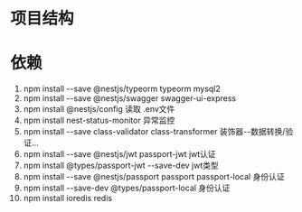 # 项目结构
# 依赖
  1. npm install --save @nestjs/typeorm typeorm mysql2
  2. npm install --save @nestjs/swagger swagger-ui-express
  3. npm install @nestjs/config         读取 .env文件
  4. npm install nest-status-monitor    异常监控
  5. npm install --save class-validator class-transformer     装饰器--数据转换/验证...
  6. npm install --save @nestjs/jwt passport-jwt     jwt认证
  6. npm install @types/passport-jwt --save-dev      jwt类型
  7. npm install --save @nestjs/passport passport passport-local  身份认证
  7. npm install --save-dev @types/passport-local  身份认证
  10. npm install ioredis       redis